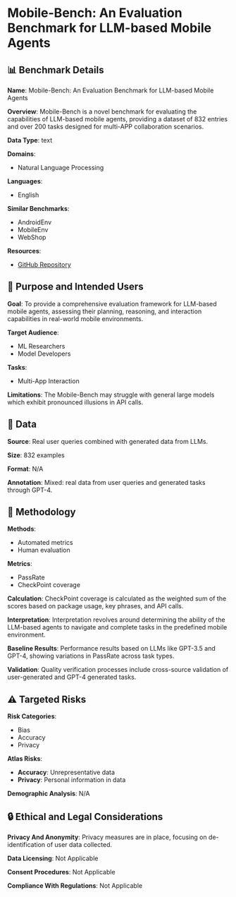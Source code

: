 # Mobile-Bench: An Evaluation Benchmark for LLM-based Mobile Agents

## 📊 Benchmark Details

**Name**: Mobile-Bench: An Evaluation Benchmark for LLM-based Mobile Agents

**Overview**: Mobile-Bench is a novel benchmark for evaluating the capabilities of LLM-based mobile agents, providing a dataset of 832 entries and over 200 tasks designed for multi-APP collaboration scenarios.

**Data Type**: text

**Domains**:
- Natural Language Processing

**Languages**:
- English

**Similar Benchmarks**:
- AndroidEnv
- MobileEnv
- WebShop

**Resources**:
- [GitHub Repository](https://github.com/XiaoMi/MobileBench)

## 🎯 Purpose and Intended Users

**Goal**: To provide a comprehensive evaluation framework for LLM-based mobile agents, assessing their planning, reasoning, and interaction capabilities in real-world mobile environments.

**Target Audience**:
- ML Researchers
- Model Developers

**Tasks**:
- Multi-App Interaction

**Limitations**: The Mobile-Bench may struggle with general large models which exhibit pronounced illusions in API calls.

## 💾 Data

**Source**: Real user queries combined with generated data from LLMs.

**Size**: 832 examples

**Format**: N/A

**Annotation**: Mixed: real data from user queries and generated tasks through GPT-4.

## 🔬 Methodology

**Methods**:
- Automated metrics
- Human evaluation

**Metrics**:
- PassRate
- CheckPoint coverage

**Calculation**: CheckPoint coverage is calculated as the weighted sum of the scores based on package usage, key phrases, and API calls.

**Interpretation**: Interpretation revolves around determining the ability of the LLM-based agents to navigate and complete tasks in the predefined mobile environment.

**Baseline Results**: Performance results based on LLMs like GPT-3.5 and GPT-4, showing variations in PassRate across task types.

**Validation**: Quality verification processes include cross-source validation of user-generated and GPT-4 generated tasks.

## ⚠️ Targeted Risks

**Risk Categories**:
- Bias
- Accuracy
- Privacy

**Atlas Risks**:
- **Accuracy**: Unrepresentative data
- **Privacy**: Personal information in data

**Demographic Analysis**: N/A

## 🔒 Ethical and Legal Considerations

**Privacy And Anonymity**: Privacy measures are in place, focusing on de-identification of user data collected.

**Data Licensing**: Not Applicable

**Consent Procedures**: Not Applicable

**Compliance With Regulations**: Not Applicable
